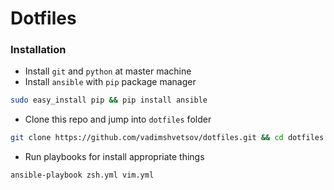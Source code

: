 # Dotfiles

### Installation
- Install `git` and `python` at master machine
- Install `ansible` with `pip` package manager
```sh
sudo easy_install pip && pip install ansible
```
- Clone this repo and jump into `dotfiles` folder
```sh
git clone https://github.com/vadimshvetsov/dotfiles.git && cd dotfiles
```
- Run playbooks for install appropriate things
```sh
ansible-playbook zsh.yml vim.yml
```
